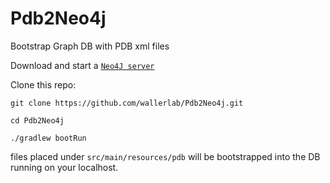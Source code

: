 # Pdb2Neo4j

Bootstrap Graph DB with PDB xml files

Download and start a [`Neo4J server`](http://neo4j.com)

Clone this repo:

`git clone https://github.com/wallerlab/Pdb2Neo4j.git`

`cd Pdb2Neo4j`

`./gradlew bootRun`

files placed under
`src/main/resources/pdb`
will be bootstrapped into the DB running on your localhost.




